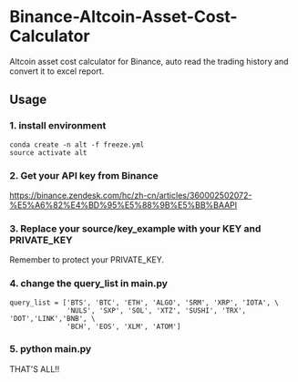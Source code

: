# Binance-Altcoin-Asset-Cost-Calculator
Altcoin asset cost calculator for Binance, auto read the trading history and convert it to excel report.

## Usage
### 1. install environment
```
conda create -n alt -f freeze.yml
source activate alt
```
### 2. Get your API key from Binance
https://binance.zendesk.com/hc/zh-cn/articles/360002502072-%E5%A6%82%E4%BD%95%E5%88%9B%E5%BB%BAAPI
### 3. Replace your source/key_example with your KEY and PRIVATE_KEY
Remember to protect your PRIVATE_KEY.
### 4. change the query_list in main.py 
```
query_list = ['BTS', 'BTC', 'ETH', 'ALGO', 'SRM', 'XRP', 'IOTA', \
              'NULS', 'SXP', 'SOL', 'XTZ', 'SUSHI', 'TRX', 'DOT','LINK','BNB', \
              'BCH', 'EOS', 'XLM', 'ATOM']
```
### 5. python main.py

THAT'S ALL!!
